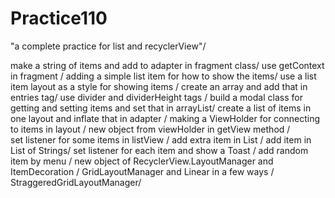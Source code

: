 # Practice110

"a complete practice for list and	recyclerView"/

make a string of items and add to adapter in fragment class/
use getContext in fragment	/
adding a simple list item for how to show the items/
use a list item layout as a style for showing items	/
create an array and add that in entries tag/
use divider and dividerHeight tags	/
build a modal class for getting and setting items and set that in arrayList/
create a list of items in one layout and inflate that in adapter	/
making a ViewHolder for connecting to items in layout	/
new object from viewHolder in getView method	/	
set listener for some items in listView	/
add extra item in List	/
add item in List of Strings/
set listener for each item and show a Toast	/
add random item by menu	/
new object of RecyclerView.LayoutManager and ItemDecoration	/
GridLayoutManager and Linear in a few ways	/
StraggeredGridLayoutManager/
